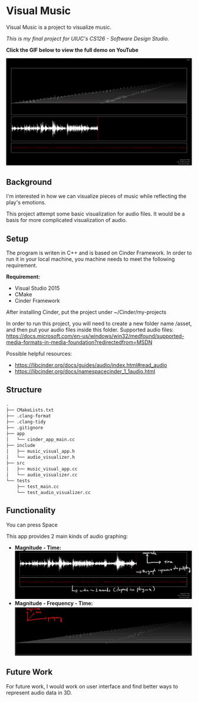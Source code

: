 # Visual Music

Visual Music is a project to visualize music.

_This is my final project for UIUC's CS126 - Software Design Studio._

**Click the GIF below to view the full demo on YouTube**

[![Watch the video](demo.gif)](https://youtu.be/Y2Iu3SFMiGg)

## Background
I'm interested in how we can visualize pieces of music while reflecting the play's emotions.

This project attempt some basic visualization for audio files. It would be a basis for more complicated visualization of audio.

## Setup
The program is writen in C++ and is based on Cinder Framework. In order to run it in your local machine, you machine needs to meet the following requirement.

**Requirement:**
* Visual Studio 2015
* CMake
* Cinder Framework

After installing Cinder, put the project under ~/Cinder/my-projects

In order to run this project, you will need to create a new folder name /asset, and then put your audio files inside this folder.
Supported audio files: https://docs.microsoft.com/en-us/windows/win32/medfound/supported-media-formats-in-media-foundation?redirectedfrom=MSDN

Possible helpful resources:
- https://libcinder.org/docs/guides/audio/index.html#read_audio
- https://libcinder.org/docs/namespacecinder_1_1audio.html
## Structure
``` text
.
├── CMakeLists.txt
├── .clang-format
├── .clang-tidy
├── .gitignore
├── app
│   └── cinder_app_main.cc
├── include
│   ├── music_visual_app.h
│   └── audio_visualizer.h
├── src
│   ├── music_visual_app.cc
│   └── audio_visualizer.cc
└── tests
    ├── test_main.cc
    └── test_audio_visualizer.cc
```

## Functionality

You can press Space

This app provides 2 main kinds of audio graphing:
- **Magnitude - Time:**
  ![Time_Domain_Graph](time_domain_graph.png)
- **Magnitude - Frequency - Time:**
  ![3D_Graph](3d_graph.png)

## Future Work
For future work, I would work on user interface and find better ways to represent audio data in 3D.